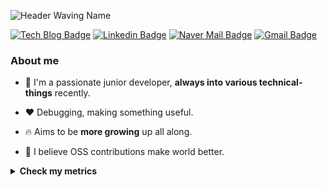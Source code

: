 ![Header Waving Name](https://capsule-render.vercel.app/api?type=waving&color=0:0096c7,25:0077b6,50:00b4d8,75:90e0ef,100:caf0f8&text=Gyubong%20Lee&fontAlign=20&fontAlignY=32&height=150&fontSize=50&fontColor=ffffff)

[![Tech Blog Badge](http://img.shields.io/badge/-Tech%20blog-black?style=flat-square&logo=github&link=https://jopemachine.github.io/)](https://jopemachine.github.io/)
[![Linkedin Badge](https://img.shields.io/badge/-LinkedIn-blue?style=flat-square&logo=Linkedin&logoColor=white&link=https://www.linkedin.com/in/gyu-bong-lee-a1a76b197/)](https://www.linkedin.com/in/gyubong-lee-a1a76b197/)
[![Naver Mail Badge](https://img.shields.io/badge/mailto:jopemachine@naver.com-2DB400?style=flat-square&logoColor=white&link=mailto:jopemachine@naver.com)](mailto:jopemachine@naver.com)
[![Gmail Badge](https://img.shields.io/badge/Gmail-d14836?style=flat-square&logo=Gmail&logoColor=white&link=mailto:jopemachine@gmail.com)](mailto:jopemachine@gmail.com)

### About me

* :wave: I'm a passionate junior developer, **always into various technical-things** recently.

* :heart: Debugging, making something useful.

* :fire: Aims to be **more growing** up all along.

* :unicorn: I believe OSS contributions make world better.

<details>
<summary><b>Check my metrics</b></summary>
  
##### :octocat: <b>OSS contribution metrics</b>

![](https://github.com/jopemachine/jopemachine/blob/master/metrics/base.svg)
  
##### :toolbox: <b>Most used languages</b>

![](https://github.com/jopemachine/jopemachine/blob/master/metrics/language.svg)

##### :pen: <b>My latest blog posts</b>

[![](https://github.com/jopemachine/jopemachine/blob/master/metrics/rss.svg)](https://jopemachine.github.io/)
  
  
##### Recent coding habits
  
![](https://github.com/jopemachine/jopemachine/blob/master/metrics/habits.svg)
  
</details>

<!-- ## Contact -->

<!-- Tip: You can always find me on Github. -->

<!-- <a href="https://twitter.com/jopemachine">
  <img src="https://img.shields.io/badge/Twitter-%231DA1F2.svg?style=for-the-badge&logo=Twitter&logoColor=white" style="height: 21px;" />
</a>
 -->
